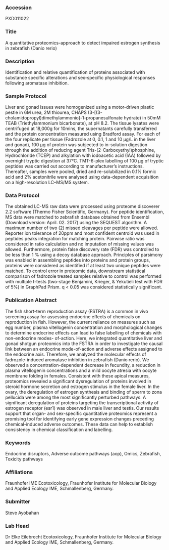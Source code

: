 ### Accession
PXD011022

### Title
A quantitative proteomics-approach to detect impaired estrogen synthesis in zebrafish (Danio rerio)

### Description
Identification and relative quantification of proteins associated with substance specific alterations and sex-specific physiological responses following aromatase inhibition.

### Sample Protocol
Liver and gonad issues were homogenized using a motor-driven plastic pestle in 6M urea, 2M thiourea, CHAPS (3-[(3-cholamidopropyl)dimethylammonio]-1-propanesulfonate hydrate) in 50mM TEAB (Triethylammonium bicarbonate), at pH 8.2. The tissue lysates were centrifuged at 18,000g for 10mins, the supernatants carefully transferred and the protein concentration measured using Bradford assay. For each of the four replicate per tissue (Fadrozole at 0, 0.1, 1 and 10 µg/L in the liver and gonad), 100 µg of protein was subjected to in-solution digestion through the addition of reducing agent Tris-(2-Carboxyethyl)phosphine, Hydrochloride (TCEP) and alkylation with iodoacetic acid (IAA) followed by overnight tryptic digestion at 37°C. TMT-6-plex labelling of 100 μg of tryptic peptides was carried out according to manufacturer’s instructions. Thereafter, samples were pooled, dried and re-solubilized in 0.1% formic acid and 2% acetonitrile were analysed using data-dependent acquisition on a high-resolution LC–MS/MS system.

### Data Protocol
The obtained LC-MS raw data were processed using proteome discoverer 2.2 software (Thermo Fisher Scientific, Germany). For peptide identification, MS data were matched to zebrafish database obtained from Ensembl (Download version: April. 02. 2017) using the SEQUEST algorithm. A maximum number of two (2) missed cleavages per peptide were allowed. Reporter ion tolerance of 20ppm and most confident centroid was used in peptides peaks integration for matching protein. Pairwise ratio was considered in ratio calculation and no imputation of missing values was allowed. Furthermore, protein false discovery rate (FDR) was controlled to be less than 1 % using a decoy database approach. Principles of parsimony was enabled in assembling peptides into proteins and protein groups, proteins were considered as identified if at least two unique peptides were matched. To control error in proteomic data, downstream statistical comparison of fadrozole treated samples relative to control was performed with multiple t-tests (two-stage Benjamini, Krieger, & Yekutieli test with FDR of 5%) in GraphPad Prism. q < 0.05 was considered statistically significant.

### Publication Abstract
The fish short-term reproduction assay (FSTRA) is a common in vivo screening assay for assessing endocrine effects of chemicals on reproduction in fish. However, the current reliance on measures such as egg number, plasma vitellogenin concentration and morphological changes to determine endocrine effects can lead to false labelling of chemicals with non-endocrine modes-&#xa0;of-action. Here, we integrated quantitative liver and gonad shotgun proteomics into the FSTRA in order to investigate the causal link between an endocrine mode-of-action and adverse effects assigned to the endocrine axis. Therefore, we analyzed the molecular effects of fadrozole-induced aromatase inhibition in zebrafish (Danio rerio). We observed a concentration-dependent decrease in fecundity, a reduction in plasma vitellogenin concentrations and a mild oocyte atresia with oocyte membrane folding in females. Consistent with these apical measures, proteomics revealed a significant dysregulation of proteins involved in steroid hormone secretion and estrogen stimulus in the female liver. In the ovary, the deregulation of estrogen synthesis and binding of sperm to zona pellucida were among the most significantly perturbed pathways. A significant deregulation of proteins targeting the transcriptional activity of estrogen receptor (esr1) was observed in male liver and testis. Our results support that organ- and sex-specific quantitative proteomics represent a promising tool for identifying early gene expression changes preceding chemical-induced adverse outcomes. These data can help to establish consistency in chemical classification and labelling.

### Keywords
Endocrine disruptors, Adverse outcome pathways (aop), Omics, Zebrafish, Toxicity pathways

### Affiliations
Fraunhofer IME
Ecotoxicology, Fraunhofer Institute for Molecular Biology and Applied Ecology IME, Schmallenberg, Germany.

### Submitter
Steve Ayobahan

### Lab Head
Dr Elke Eilebrecht
Ecotoxicology, Fraunhofer Institute for Molecular Biology and Applied Ecology IME, Schmallenberg, Germany.


